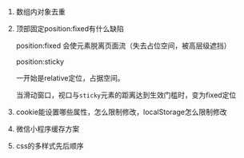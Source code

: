 1. 数组内对象去重

2. 顶部固定position:fixed有什么缺陷

   position:fixed 会使元素脱离页面流（失去占位空间，被高层级遮挡）

   

   position:sticky 

   一开始是relative定位，占据空间。

   当滑动窗口，视口与`sticky`元素的距离达到生效门槛时，变为fixed定位

   

3. cookie能设置哪些属性，怎么限制修改，localStorage怎么限制修改

4. 微信小程序缓存方案

5. css的多样式先后顺序


